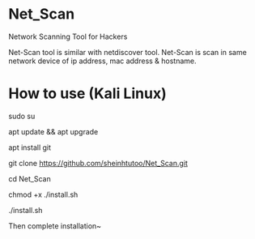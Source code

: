 # Net_Scan
Network Scanning Tool for Hackers

Net-Scan tool is similar with netdiscover tool. Net-Scan is scan in same network device of ip address, mac address & hostname.

# How to use (Kali Linux)

sudo su

apt update && apt upgrade

apt install git

git clone https://github.com/sheinhtutoo/Net_Scan.git

cd Net_Scan

chmod +x ./install.sh

./install.sh

Then complete installation~
